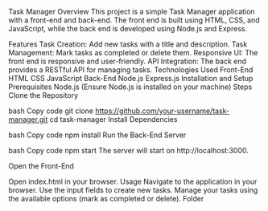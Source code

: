 ﻿Task Manager
Overview
This project is a simple Task Manager application with a front-end and back-end. The front end is built using HTML, CSS, and JavaScript, while the back end is developed using Node.js and Express.

Features
Task Creation: Add new tasks with a title and description.
Task Management: Mark tasks as completed or delete them.
Responsive UI: The front end is responsive and user-friendly.
API Integration: The back end provides a RESTful API for managing tasks.
Technologies Used
Front-End
HTML
CSS
JavaScript
Back-End
Node.js
Express.js
Installation and Setup
Prerequisites
Node.js (Ensure Node.js is installed on your machine)
Steps
Clone the Repository

bash
Copy code
git clone https://github.com/your-username/task-manager.git
cd task-manager
Install Dependencies

bash
Copy code
npm install
Run the Back-End Server

bash
Copy code
npm start
The server will start on http://localhost:3000.

Open the Front-End

Open index.html in your browser.
Usage
Navigate to the application in your browser.
Use the input fields to create new tasks.
Manage your tasks using the available options (mark as completed or delete).
Folder
